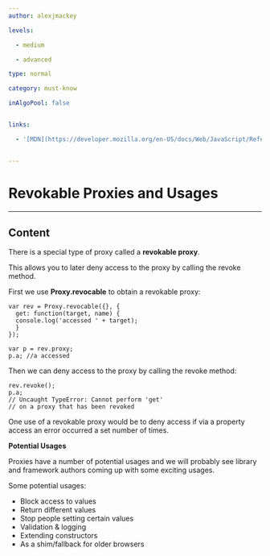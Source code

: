 ```yaml
---
author: alexjmackey

levels:

  - medium

  - advanced

type: normal

category: must-know

inAlgoPool: false


links:

  - '[MDN](https://developer.mozilla.org/en-US/docs/Web/JavaScript/Reference/Global_Objects/Proxy/revocable){website}'


---
```


# Revokable Proxies and Usages

---
## Content

There is a special type of proxy called a **revokable proxy**. 

This allows you to later deny access to the proxy by calling the revoke method.

First we use **Proxy.revocable** to obtain a revokable proxy:

```
var rev = Proxy.revocable({}, {
  get: function(target, name) {
  console.log('accessed ' + target);
  }
});

var p = rev.proxy;
p.a; //a accessed
```

Then we can deny access to the proxy by calling the revoke method:

```
rev.revoke();
p.a;
// Uncaught TypeError: Cannot perform 'get'
// on a proxy that has been revoked
```

One use of a revokable proxy would be to deny access if via a property access an error occurred a set number of times.

**Potential Usages**

Proxies have a number of potential usages and we will probably see library and framework authors coming up with some exciting usages.

Some potential usages:

* Block access to values
* Return different values
* Stop people setting certain values
* Validation & logging
* Extending constructors
* As a shim/fallback for older browsers

